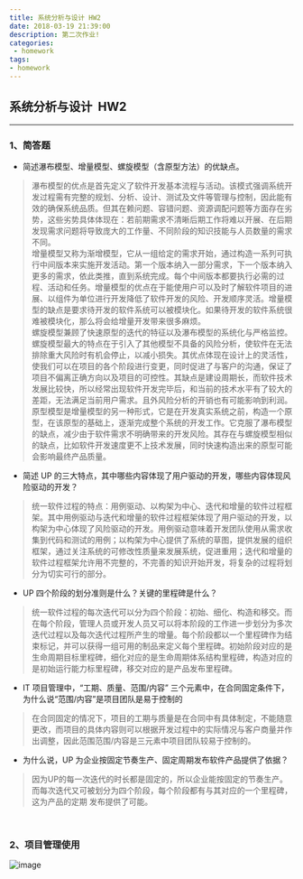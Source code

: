 ```yaml
---
title: 系统分析与设计 HW2
date: 2018-03-19 21:39:00
description: 第二次作业!
categories:
 - homework
tags: 
- homework
---
```



## 系统分析与设计 &nbsp;HW2

----------

### 1、简答题

- 简述瀑布模型、增量模型、螺旋模型（含原型方法）的优缺点。
>瀑布模型的优点是首先定义了软件开发基本流程与活动。该模式强调系统开发过程需有完整的规划、分析、设计、测试及文件等管理与控制，因此能有效的确保系统品质。但其在赖问题、容错问题、资源调配问题等方面存在劣势，这些劣势具体体现在：若前期需求不清晰后期工作将难以开展、在后期发现需求问题将导致庞大的工作量、不同阶段的知识技能与人员数量的需求不同。
><br>增量模型又称为渐增模型，它从一组给定的需求开始，通过构造一系列可执行中间版本来实施开发活动。第一个版本纳入一部分需求，下一个版本纳入更多的需求，依此类推，直到系统完成。每个中间版本都要执行必需的过程、活动和任务。增量模型的优点在于能使用户可以及时了解软件项目的进展、以组件为单位进行开发降低了软件开发的风险、开发顺序灵活。增量模型的缺点是要求待开发的软件系统可以被模块化。如果待开发的软件系统很难被模块化，那么将会给增量开发带来很多麻烦。
><br>螺旋模型兼顾了快速原型的迭代的特征以及瀑布模型的系统化与严格监控。螺旋模型最大的特点在于引入了其他模型不具备的风险分析，使软件在无法排除重大风险时有机会停止，以减小损失。其优点体现在设计上的灵活性，使我们可以在项目的各个阶段进行变更，同时促进了与客户的沟通，保证了项目不偏离正确方向以及项目的可控性。其缺点是建设周期长，而软件技术发展比较快，所以经常出现软件开发完毕后，和当前的技术水平有了较大的差距，无法满足当前用户需求。且外风险分析的开销也有可能影响到利润。
><br>原型模型是增量模型的另一种形式，它是在开发真实系统之前，构造一个原型，在该原型的基础上，逐渐完成整个系统的开发工作。它克服了瀑布模型的缺点，减少由于软件需求不明确带来的开发风险。其存在与螺旋模型相似的缺点，比如软件开发速度更不上技术发展，同时快速构造出来的原型可能会影响最终产品质量。

- 简述 UP 的三大特点，其中哪些内容体现了用户驱动的开发，哪些内容体现风险驱动的开发？
>统一软件过程的特点：用例驱动、以构架为中心、迭代和增量的软件过程框架。其中用例驱动与迭代和增量的软件过程框架体现了用户驱动的开发，以构架为中心体现了风险驱动的开发。用例驱动意味着开发团队使用从需求收集到代码和测试的用例；以构架为中心提供了系统的草图，提供发展的组织框架，通过关注系统的可修改性质量来发展系统，促进重用；迭代和增量的软件过程框架允许用不完整的，不完善的知识开始开发，将复杂的过程将划分为切实可行的部分。

- UP 四个阶段的划分准则是什么？关键的里程碑是什么？
>统一软件过程的每次迭代可以分为四个阶段：初始、细化、构造和移交。而在每个阶段，管理人员或开发人员又可以将本阶段的工作进一步划分为多次迭代过程以及每次迭代过程所产生的增量。每个阶段都以一个里程碑作为结束标记，并可以获得一组可用的制品来定义每个里程碑。初始阶段对应的是生命周期目标里程碑，细化对应的是生命周期体系结构里程碑，构造对应的是初始运行能力标里程碑，移交对应的是产品发布里程碑。

- IT 项目管理中，“工期、质量、范围/内容” 三个元素中，在合同固定条件下，为什么说“范围/内容”是项目团队是易于控制的
>在合同固定的情况下，项目的工期与质量是在合同中有具体制定，不能随意更改，而项目的具体内容则可以根据开发过程中的实际情况与客户商量并作出调整，因此范围范围/内容是三元素中项目团队较易于控制的。

- 为什么说，UP 为企业按固定节奏生产、固定周期发布软件产品提供了依据？
>因为UP的每一次迭代的时长都是固定的，所以企业能按固定的节奏生产。而每次迭代又可被划分为四个阶段，每个阶段都有与其对应的一个里程碑，这为产品的定期
发布提供了可能。

<br>

### 2、项目管理使用

![image](https://eros-l.github.io/assets/images/avatar.gif)


